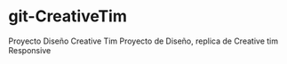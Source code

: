 # git-CreativeTim
Proyecto Diseño Creative Tim
Proyecto de Diseño, replica de Creative tim Responsive

